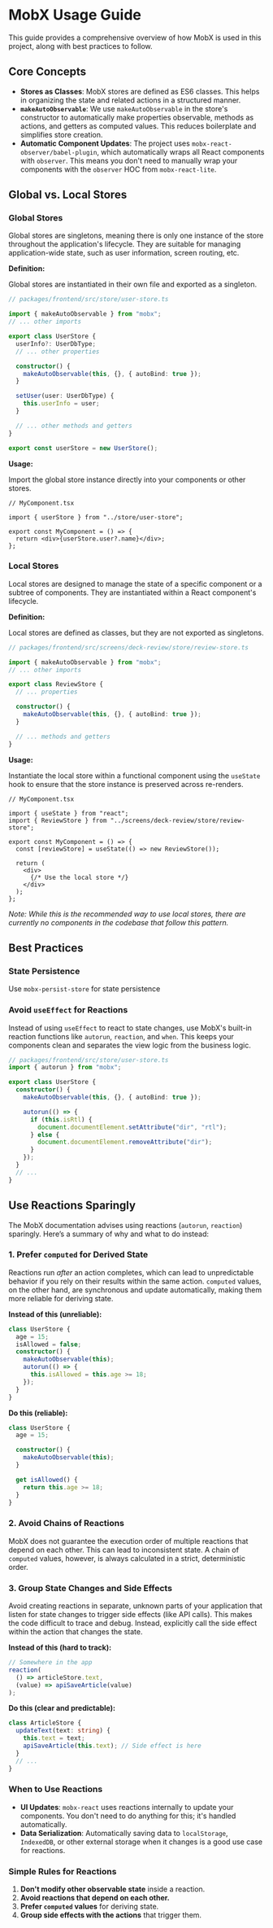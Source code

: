 # MobX Usage Guide

This guide provides a comprehensive overview of how MobX is used in this project, along with best practices to follow.

## Core Concepts

- **Stores as Classes**: MobX stores are defined as ES6 classes. This helps in organizing the state and related actions in a structured manner.
- **`makeAutoObservable`**: We use `makeAutoObservable` in the store's constructor to automatically make properties observable, methods as actions, and getters as computed values. This reduces boilerplate and simplifies store creation.
- **Automatic Component Updates**: The project uses `mobx-react-observer/babel-plugin`, which automatically wraps all React components with `observer`. This means you don't need to manually wrap your components with the `observer` HOC from `mobx-react-lite`.

## Global vs. Local Stores

### Global Stores

Global stores are singletons, meaning there is only one instance of the store throughout the application's lifecycle. They are suitable for managing application-wide state, such as user information, screen routing, etc.

**Definition:**

Global stores are instantiated in their own file and exported as a singleton.

```typescript
// packages/frontend/src/store/user-store.ts

import { makeAutoObservable } from "mobx";
// ... other imports

export class UserStore {
  userInfo?: UserDbType;
  // ... other properties

  constructor() {
    makeAutoObservable(this, {}, { autoBind: true });
  }

  setUser(user: UserDbType) {
    this.userInfo = user;
  }

  // ... other methods and getters
}

export const userStore = new UserStore();
```

**Usage:**

Import the global store instance directly into your components or other stores.

```tsx
// MyComponent.tsx

import { userStore } from "../store/user-store";

export const MyComponent = () => {
  return <div>{userStore.user?.name}</div>;
};
```

### Local Stores

Local stores are designed to manage the state of a specific component or a subtree of components. They are instantiated within a React component's lifecycle.

**Definition:**

Local stores are defined as classes, but they are not exported as singletons.

```typescript
// packages/frontend/src/screens/deck-review/store/review-store.ts

import { makeAutoObservable } from "mobx";
// ... other imports

export class ReviewStore {
  // ... properties

  constructor() {
    makeAutoObservable(this, {}, { autoBind: true });
  }

  // ... methods and getters
}
```

**Usage:**

Instantiate the local store within a functional component using the `useState` hook to ensure that the store instance is preserved across re-renders.

```tsx
// MyComponent.tsx

import { useState } from "react";
import { ReviewStore } from "../screens/deck-review/store/review-store";

export const MyComponent = () => {
  const [reviewStore] = useState(() => new ReviewStore());

  return (
    <div>
      {/* Use the local store */}
    </div>
  );
};
```
*Note: While this is the recommended way to use local stores, there are currently no components in the codebase that follow this pattern.*

## Best Practices

### State Persistence

Use `mobx-persist-store` for state persistence

### Avoid `useEffect` for Reactions

Instead of using `useEffect` to react to state changes, use MobX's built-in reaction functions like `autorun`, `reaction`, and `when`. This keeps your components clean and separates the view logic from the business logic.

```typescript
// packages/frontend/src/store/user-store.ts
import { autorun } from "mobx";

export class UserStore {
  constructor() {
    makeAutoObservable(this, {}, { autoBind: true });

    autorun(() => {
      if (this.isRtl) {
        document.documentElement.setAttribute("dir", "rtl");
      } else {
        document.documentElement.removeAttribute("dir");
      }
    });
  }
  // ...
}
```

## Use Reactions Sparingly

The MobX documentation advises using reactions (`autorun`, `reaction`) sparingly. Here’s a summary of why and what to do instead:

### 1. Prefer `computed` for Derived State

Reactions run *after* an action completes, which can lead to unpredictable behavior if you rely on their results within the same action. `computed` values, on the other hand, are synchronous and update automatically, making them more reliable for deriving state.

**Instead of this (unreliable):**
```typescript
class UserStore {
  age = 15;
  isAllowed = false;
  constructor() {
    makeAutoObservable(this);
    autorun(() => {
      this.isAllowed = this.age >= 18;
    });
  }
}
```

**Do this (reliable):**
```typescript
class UserStore {
  age = 15;

  constructor() {
    makeAutoObservable(this);
  }

  get isAllowed() {
    return this.age >= 18;
  }
}
```

### 2. Avoid Chains of Reactions

MobX does not guarantee the execution order of multiple reactions that depend on each other. This can lead to inconsistent state. A chain of `computed` values, however, is always calculated in a strict, deterministic order.

### 3. Group State Changes and Side Effects

Avoid creating reactions in separate, unknown parts of your application that listen for state changes to trigger side effects (like API calls). This makes the code difficult to trace and debug. Instead, explicitly call the side effect within the action that changes the state.

**Instead of this (hard to track):**
```typescript
// Somewhere in the app
reaction(
  () => articleStore.text,
  (value) => apiSaveArticle(value)
);
```

**Do this (clear and predictable):**
```typescript
class ArticleStore {
  updateText(text: string) {
    this.text = text;
    apiSaveArticle(this.text); // Side effect is here
  }
  // ...
}
```

### When to Use Reactions

- **UI Updates**: `mobx-react` uses reactions internally to update your components. You don't need to do anything for this; it's handled automatically.
- **Data Serialization**: Automatically saving data to `localStorage`, `IndexedDB`, or other external storage when it changes is a good use case for reactions.

### Simple Rules for Reactions

1.  **Don't modify other observable state** inside a reaction.
2.  **Avoid reactions that depend on each other.**
3.  **Prefer `computed` values** for deriving state.
4.  **Group side effects with the actions** that trigger them.
